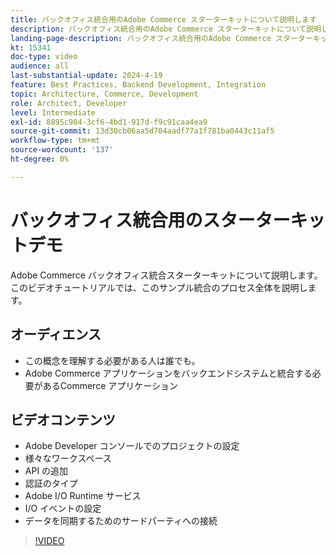 ```yaml
---
title: バックオフィス統合用のAdobe Commerce スターターキットについて説明します
description: バックオフィス統合用のAdobe Commerce スターターキットについて説明します。 このビデオデモでは、このアプローチを使用して、バックオフィス統合へのパワーと簡単な接続を示します。
landing-page-description: バックオフィス統合用のAdobe Commerce スターターキットについて説明します
kt: 15341
doc-type: video
audience: all
last-substantial-update: 2024-4-19
feature: Best Practices, Backend Development, Integration
topic: Architecture, Commerce, Development
role: Architect, Developer
level: Intermediate
exl-id: 8895c904-3cf6-4bd1-917d-f9c91caa4ea9
source-git-commit: 13d30cb06aa5d704aadf77a1f781ba0443c11af5
workflow-type: tm+mt
source-wordcount: '137'
ht-degree: 0%

---
```


# バックオフィス統合用のスターターキットデモ

Adobe Commerce バックオフィス統合スターターキットについて説明します。 このビデオチュートリアルでは、このサンプル統合のプロセス全体を説明します。

## オーディエンス

* この概念を理解する必要がある人は誰でも。
* Adobe Commerce アプリケーションをバックエンドシステムと統合する必要があるCommerce アプリケーション

## ビデオコンテンツ

* Adobe Developer コンソールでのプロジェクトの設定
* 様々なワークスペース
* API の追加
* 認証のタイプ
* Adobe I/O Runtime サービス
* I/O イベントの設定
* データを同期するためのサードパーティへの接続

>[!VIDEO](https://video.tv.adobe.com/v/3428629?learn=on)
